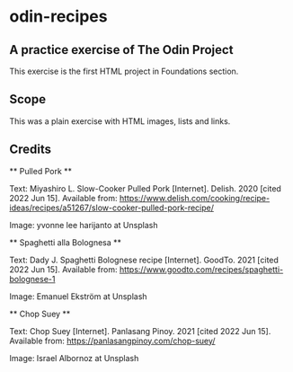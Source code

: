 # odin-recipes
## A practice exercise of The Odin Project

This exercise is the first HTML project in Foundations section. 

## Scope

This was a plain exercise with HTML images, lists and links. 

## Credits

** Pulled Pork **

Text: Miyashiro L. Slow-Cooker Pulled Pork [Internet]. Delish. 2020 [cited 2022 Jun 15]. Available from: https://www.delish.com/cooking/recipe-ideas/recipes/a51267/slow-cooker-pulled-pork-recipe/

Image: yvonne lee harijanto at Unsplash

** Spaghetti alla Bolognesa **

Text: Dady J. Spaghetti Bolognese recipe [Internet]. GoodTo. 2021 [cited 2022 Jun 15]. Available from: https://www.goodto.com/recipes/spaghetti-bolognese-1

Image: Emanuel Ekström at Unsplash

** Chop Suey **

Text: Chop Suey [Internet]. Panlasang Pinoy. 2021 [cited 2022 Jun 15]. Available from: https://panlasangpinoy.com/chop-suey/

Image: Israel Albornoz at Unsplash